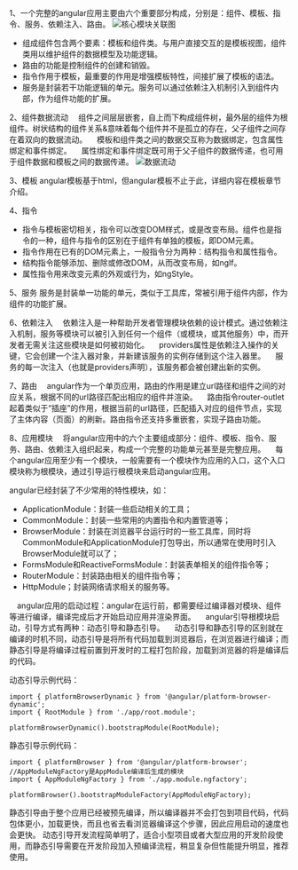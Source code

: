 1、一个完整的angular应用主要由六个重要部分构成，分别是：组件、模板、指令、服务、依赖注入、路由。
![核心模块关联图]('./img/core-module.jpg')

* 组成组件包含两个要素：模板和组件类。与用户直接交互的是模板视图，组件类用以维护组件的数据模型及功能逻辑。
* 路由的功能是控制组件的创建和销毁。
* 指令作用于模板，最重要的作用是增强模板特性，间接扩展了模板的语法。
* 服务是封装若干功能逻辑的单元。服务可以通过依赖注入机制引入到组件内部，作为组件功能的扩展。

2、组件数据流动
&emsp;组件之间层层嵌套，自上而下构成组件树，最外层的组件为根组件。树状结构的组件关系&意味着每个组件并不是孤立的存在，父子组件之间存在着双向的数据流动。
&emsp;模板和组件类之间的数据交互称为数据绑定，包含属性绑定和事件绑定。
&emsp;属性绑定和事件绑定既可用于父子组件的数据传递，也可用于组件数据和模板之间的数据传递。
![数据流动]('./img/data-flow.jpg')

3、模板
angular模板基于html，但angular模板不止于此，详细内容在模板章节介绍。

4、指令
* 指令与模板密切相关，指令可以改变DOM样式，或是改变布局。组件也是指令的一种，组件与指令的区别在于组件有单独的模板，即DOM元素。
* 指令作用在已有的DOM元素上，一般指令分为两种：结构指令和属性指令。
* 结构指令能够添加、删除或修改DOM，从而改变布局，如ngIf。
* 属性指令用来改变元素的外观或行为，如ngStyle。

5、服务
服务是封装单一功能的单元，类似于工具库，常被引用于组件内部，作为组件的功能扩展。

6、依赖注入
&emsp;依赖注入是一种帮助开发者管理模块依赖的设计模式。通过依赖注入机制，服务等模块可以被引入到任何一个组件（或模块，或其他服务）中，而开发者无需关注这些模块是如何被初始化。
&emsp;providers属性是依赖注入操作的关键，它会创建一个注入器对象，并新建该服务的实例存储到这个注入器里。
&emsp;服务的每一次注入（也就是providers声明），该服务都会被创建出新的实例。

7、路由
&emsp;angular作为一个单页应用，路由的作用是建立url路径和组件之间的对应关系，根据不同的url路径匹配出相应的组件并渲染。
&emsp;路由指令router-outlet起着类似于“插座”的作用，根据当前的url路径，匹配插入对应的组件节点，实现了主体内容（页面）的刷新。路由指令还支持多重嵌套，实现子路由功能。

8、应用模块
&emsp;将angular应用中的六个主要组成部分：组件、模板、指令、服务、路由、依赖注入组织起来，构成一个完整的功能单元甚至是完整应用。
&emsp;每个angular应用至少有一个模块，一般需要有一个模块作为应用的入口，这个入口模块称为根模块，通过引导运行根模块来启动angular应用。

angular已经封装了不少常用的特性模块，如：
* ApplicationModule：封装一些启动相关的工具；
* CommonModule：封装一些常用的内置指令和内置管道等；
* BrowserModule：封装在浏览器平台运行时的一些工具库，同时将CommonModule和ApplicationModule打包导出，所以通常在使用时引入BrowserModule就可以了；
* FormsModule和ReactiveFormsModule：封装表单相关的组件指令等；
* RouterModule：封装路由相关的组件指令等；
* HttpModule；封装网络请求相关的服务等。

&emsp;angular应用的启动过程：angular在运行前，都需要经过编译器对模块、组件等进行编译，编译完成后才开始启动应用并渲染界面。
&emsp;angular引导根模块启动，引导方式有两种：动态引导和静态引导。
&emsp;动态引导和静态引导的区别就在编译的时机不同，动态引导是将所有代码加载到浏览器后，在浏览器进行编译；而静态引导是将编译过程前置到开发时的工程打包阶段，加载到浏览器的将是编译后的代码。

动态引导示例代码：
```
import { platformBrowserDynamic } from '@angular/platform-browser-dynamic';
import { RootModule } from './app/root.module';

platformBrowserDynamic().bootstrapModule(RootModule);
```
静态引导示例代码：
```
import { platformBrowser } from '@angular/platform-browser';
//AppModuleNgFactory是AppModule编译后生成的模块
import { AppModuleNgFactory } from './app.module.ngfactory';

platformBrowser().bootstrapModuleFactory(AppModuleNgFactory);
```
静态引导由于整个应用已经被预先编译，所以编译器并不会打包到项目代码，代码包体更小，加载更快，而且也省去看浏览器编译这个步骤，因此应用启动的速度也会更快。
动态引导开发流程简单明了，适合小型项目或者大型应用的开发阶段使用，而静态引导需要在开发阶段加入预编译流程，稍显复杂但性能提升明显，推荐使用。
